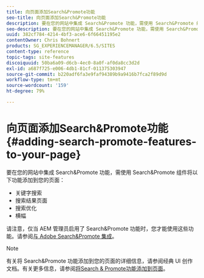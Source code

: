 ```yaml
---
title: 向页面添加Search&Promote功能
seo-title: 向页面添加Search&Promote功能
description: 要在您的网站中集成 Search&Promote 功能，需使用 Search&Promote 组件将关键字搜索、搜索结果页面、搜索优化和横幅功能添加到您的页面
seo-description: 要在您的网站中集成 Search&Promote 功能，需使用 Search&Promote 组件将关键字搜索、搜索结果页面、搜索优化和横幅功能添加到您的页面
uuid: 382cf784-4214-4bf3-ace6-6f66451195e2
contentOwner: Chris Bohnert
products: SG_EXPERIENCEMANAGER/6.5/SITES
content-type: reference
topic-tags: site-features
discoiquuid: 50ba6a09-d6cb-4ec0-8a0f-af0da8cc3d2d
exl-id: a687f725-e006-4db1-81cf-011375303947
source-git-commit: b220adf6fa3e9faf94389b9a9416b7fca2f89d9d
workflow-type: tm+mt
source-wordcount: '159'
ht-degree: 79%

---
```


# 向页面添加Search&amp;Promote功能{#adding-search-promote-features-to-your-page}

要在您的网站中集成 Search&amp;Promote 功能，需使用 Search&amp;Promote 组件将以下功能添加到您的页面：

* 关键字搜索
* 搜索结果页面
* 搜索优化
* 横幅

请注意，仅当 AEM 管理员启用了 Search&amp;Promote 功能时，您才能使用这些功能。请参阅[与 Adobe Search&amp;Promote 集成](/help/sites-administering/search-and-promote.md)。

>[!NOTE]
>
>有关将 Search&amp;Promote 功能添加到您的页面的详细信息，请参阅经典 UI 创作文档。有关更多信息，请参阅[将Search &amp; Promote功能添加到页面](/help/sites-classic-ui-authoring/classic-feature-search-promote.md)。
